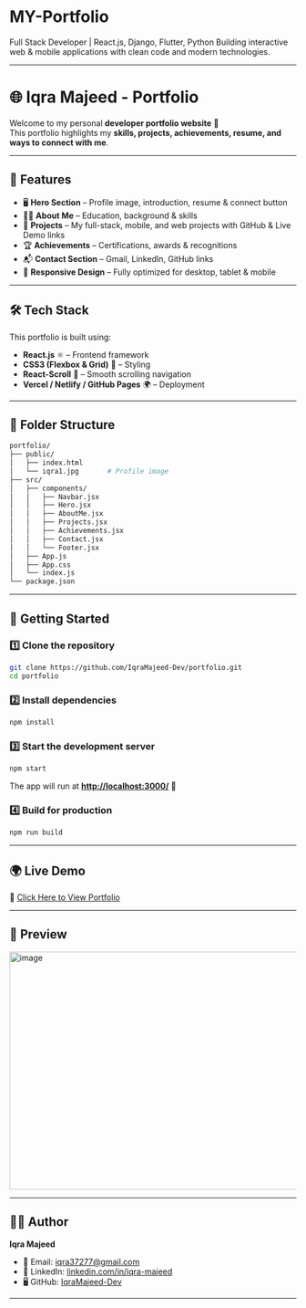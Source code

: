 # MY-Portfolio
Full Stack Developer | React.js, Django, Flutter, Python Building interactive web &amp; mobile applications with clean code and modern technologies.


---




# 🌐 Iqra Majeed - Portfolio

Welcome to my personal **developer portfolio website** 🚀  
This portfolio highlights my **skills, projects, achievements, resume, and ways to connect with me**.  

---

## 📌 Features
- 🖥️ **Hero Section** – Profile image, introduction, resume & connect button  
- 👩‍💻 **About Me** – Education, background & skills  
- 📂 **Projects** – My full-stack, mobile, and web projects with GitHub & Live Demo links  
- 🏆 **Achievements** – Certifications, awards & recognitions  
- 📬 **Contact Section** – Gmail, LinkedIn, GitHub links  
- 📱 **Responsive Design** – Fully optimized for desktop, tablet & mobile  

---

## 🛠️ Tech Stack
This portfolio is built using:

- **React.js** ⚛️ – Frontend framework  
- **CSS3 (Flexbox & Grid)** 🎨 – Styling  
- **React-Scroll** 🔗 – Smooth scrolling navigation  
- **Vercel / Netlify / GitHub Pages** 🌍 – Deployment  

---

## 📂 Folder Structure
```bash
portfolio/
├── public/
│   ├── index.html
│   └── iqra1.jpg       # Profile image
├── src/
│   ├── components/
│   │   ├── Navbar.jsx
│   │   ├── Hero.jsx
│   │   ├── AboutMe.jsx
│   │   ├── Projects.jsx
│   │   ├── Achievements.jsx
│   │   ├── Contact.jsx
│   │   └── Footer.jsx
│   ├── App.js
│   ├── App.css
│   └── index.js
└── package.json
````

---

## 🚀 Getting Started

### 1️⃣ Clone the repository

```bash
git clone https://github.com/IqraMajeed-Dev/portfolio.git
cd portfolio
```

### 2️⃣ Install dependencies

```bash
npm install
```

### 3️⃣ Start the development server

```bash
npm start
```

The app will run at **[http://localhost:3000/](http://localhost:3000/)** 🎉

### 4️⃣ Build for production

```bash
npm run build
```

---

## 🌍 Live Demo

🔗 [Click Here to View Portfolio](https://your-portfolio-demo-link.vercel.app/)

---

## 📸 Preview

<img width="919" height="417" alt="image" src="https://github.com/user-attachments/assets/e61b62e5-44c7-443a-bb2c-f57ee354a710" />


---

## 👩‍💻 Author

**Iqra Majeed**

* 📧 Email: [iqra37277@gmail.com](mailto:iqra37277@gmail.com)
* 💼 LinkedIn: [linkedin.com/in/iqra-majeed](https://www.linkedin.com/in/iqra-majeed)
* 🖥️ GitHub: [IqraMajeed-Dev](https://github.com/IqraMajeed-Dev)

---





